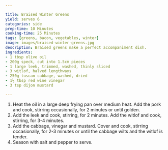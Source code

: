 ```yaml
---

title: Braised Winter Greens
yield: serves 6
categories: side
prep-time: 10 Minutes
cooking-time: 25 Minutes
tags: [greens, bacon, vegetables, winter]
image: images/braised-winter-greens.jpg
description: Braised greens make a perfect accompaniment dish.
ingredients:
- 1 tbsp olive oil
- 200g speck, cut into 1.5cm pieces
- 1 large leek, trimmed, washed, thinly sliced
- 3 witlof, halved lengthways
- 250g tuscan cabbage, washed, dried
- 1½ tbsp red wine vinegar
- 3 tsp dijon mustard

---
```




1. Heat the oil in a large deep frying pan over medium heat. Add the pork and cook, stirring occasionally, for 2 minutes or until golden.
2. Add the leek and cook, stirring, for 2 minutes. Add the witlof and cook, stirring, for 3-4 minutes.
3. Add the cabbage, vinegar and mustard. Cover and cook, stirring occasionally, for 2-3 minutes or until the cabbage wilts and the witlof is tender.
4. Season with salt and pepper to serve.
